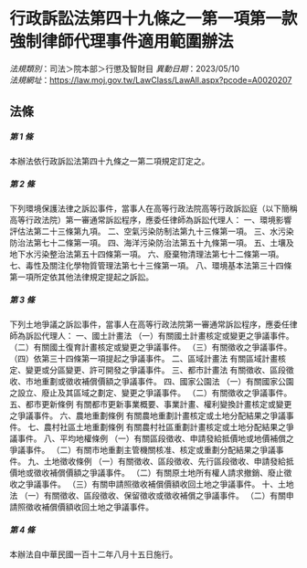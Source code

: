 # 行政訴訟法第四十九條之一第一項第一款強制律師代理事件適用範圍辦法

*法規類別*：司法＞院本部＞行懲及智財目
*異動日期*：2023/05/10  
*法規網址*：https://law.moj.gov.tw/LawClass/LawAll.aspx?pcode=A0020207



## 法條
##### 第 1 條
本辦法依行政訴訟法第四十九條之一第二項規定訂定之。

##### 第 2 條
下列環境保護法律之訴訟事件，當事人在高等行政法院高等行政訴訟庭（以下簡稱高等行政法院）第一審通常訴訟程序，應委任律師為訴訟代理人：
一、環境影響評估法第二十三條第九項。
二、空氣污染防制法第九十三條第一項。
三、水污染防治法第七十二條第一項。
四、海洋污染防治法第五十九條第一項。
五、土壤及地下水污染整治法第五十四條第一項。
六、廢棄物清理法第七十二條第一項。
七、毒性及關注化學物質管理法第七十三條第一項。
八、環境基本法第三十四條第一項所定依其他法律規定提起之訴訟。

##### 第 3 條
下列土地爭議之訴訟事件，當事人在高等行政法院第一審通常訴訟程序，應委任律師為訴訟代理人：
一、國土計畫法
（一）有關國土計畫核定或變更之爭議事件。
（二）有關國土復育計畫核定或變更之爭議事件。
（三）有關徵收之爭議事件。
（四）依第三十四條第一項提起之爭議事件。
二、區域計畫法
    有關區域計畫核定、變更或分區變更、許可開發之爭議事件。
三、都市計畫法
    有關徵收、區段徵收、市地重劃或徵收補償價額之爭議事件。
四、國家公園法
（一）有關國家公園之設立、廢止及其區域之劃定、變更之爭議事件。
（二）有關徵收之爭議事件。
五、都市更新條例
    有關都市更新事業概要、事業計畫、權利變換計畫核定或變更之爭議事件。
六、農地重劃條例
    有關農地重劃計畫核定或土地分配結果之爭議事件。
七、農村社區土地重劃條例
    有關農村社區重劃計畫核定或土地分配結果之爭議事件。
八、平均地權條例
（一）有關區段徵收、申請發給抵價地或地價補償之爭議事件。
（二）有關市地重劃主管機關核准、核定或重劃分配結果之爭議事件。
九、土地徵收條例
（一）有關徵收、區段徵收、先行區段徵收、申請發給抵價地或徵收補償價額之爭議事件。
（二）有關原土地所有權人請求撤銷、廢止徵收之爭議事件。
（三）有關申請照徵收補償價額收回土地之爭議事件。
十、土地法
（一）有關徵收、區段徵收、保留徵收或徵收補償之爭議事件。
（二）有關申請照徵收補償價額收回土地之爭議事件。

##### 第 4 條
本辦法自中華民國一百十二年八月十五日施行。



